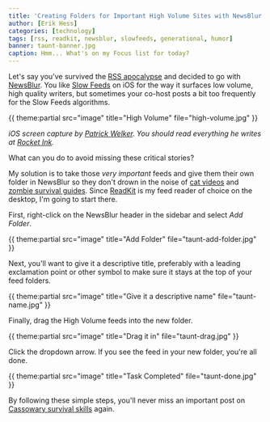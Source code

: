 ```yaml
---
title: 'Creating Folders for Important High Volume Sites with NewsBlur and ReadKit'
author: [Erik Hess]
categories: [technology]
tags: [rss, readkit, newsblur, slowfeeds, generational, humor]
banner: taunt-banner.jpg
caption: Hmm... What's on my Focus list for today?
---
```


Let's say you've survived the [RSS apocalypse](http://www.70decibels.com/generational/2013/7/1/041-the-death-and-life-of-rss-with-alex-kessinger.html) and decided to go with [NewsBlur](http://newsblur.com/). You like [Slow Feeds](http://zoziapps.ch/slowfeeds/) on iOS for the way it surfaces low volume, high quality writers, but sometimes your co-host posts a bit too frequently for the Slow Feeds algorithms.

{{ theme:partial src="image" title="High Volume" file="high-volume.jpg" }}

<div class="photo-caption">
	<p><em>iOS screen capture by <a href="https://twitter.com/welkerpatrick">Patrick Welker</a>. You should read everything he writes at <a href="http://rocketink.net/">Rocket Ink</a>.</em></p>
</div>

What can you do to avoid missing these critical stories?

My solution is to take those *very important* feeds and give them their own folder in NewsBlur so they don't drown in the noise of [cat videos](http://www.youtube.com/watch?v=Awf45u6zrP0) and [zombie survival guides](http://www.cracked.com/funny-2838-zombie-survival-guide/). Since [ReadKit](http://readkitapp.com/) is my feed reader of choice on the desktop, I'm going to start there.

First, right-click on the NewsBlur header in the sidebar and select *Add Folder*.

{{ theme:partial src="image" title="Add Folder" file="taunt-add-folder.jpg" }}

Next, you'll want to give it a descriptive title, preferably with a leading exclamation point or other symbol to make sure it stays at the top of your feed folders.

{{ theme:partial src="image" title="Give it a descriptive name" file="taunt-name.jpg" }}

Finally, drag the High Volume feeds into the new folder.

{{ theme:partial src="image" title="Drag it in" file="taunt-drag.jpg" }}

Click the dropdown arrow. If you see the feed in your new folder, you're all done.

{{ theme:partial src="image" title="Task Completed" file="taunt-done.jpg" }}

By following these simple steps, you'll never miss an important post on [Cassowary survival skills](http://www.macdrifter.com/2013/07/death-by-cassowary.html) again.